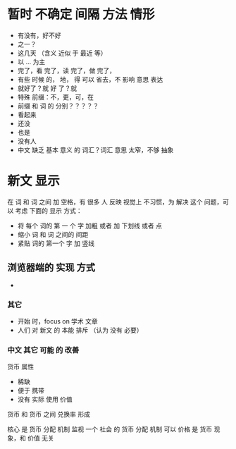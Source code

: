 # 暂时 不确定 间隔 方法 情形

- 有没有，好不好
- 之一？
- 这几天 （含义 近似 于 最近 等）
- 以 ... 为主
- 完了，看 完了，读 完了，做 完了， 
- 有些 时候 的， 地， 得 可以 省去，不 影响 意思 表达
- 就好了？就 好 了？就
- 特殊 前缀：不，更，可，在
- 前缀 和 词 的 分别？？？？？
- 看起来
- 还没
- 也是
- 没有人
- 中文 缺乏 基本 意义 的 词汇？词汇 意思 太窄，不够 抽象

# 新文 显示

在 词 和 词 之间 加 空格，有 很多 人 反映 视觉上 不习惯，为 解决 这个 问题，可以 考虑 下面的 显示 方式：

- 将 每个 词的 第 一 个 字 加粗 或者 加 下划线 或者 点
- 缩小 词 和 词 之间的 间距
- 紧贴 词的 第一个 字 加 竖线

## 浏览器端的 实现 方式

- 

### 其它
- 开始 时，focus on 学术 文章
- 人们 对 新文 的 本能 排斥 （认为 没有 必要）

### 中文 其它 可能 的 改善


货币 属性
- 稀缺
- 便于 携带
- 没有 实际 使用 价值

货币 和 货币 之间 兑换率 形成

核心 是 货币 分配 机制
监视 一个 社会 的 货币 分配 机制 可以 
价格 是 货币 现象，和 价值 无关
